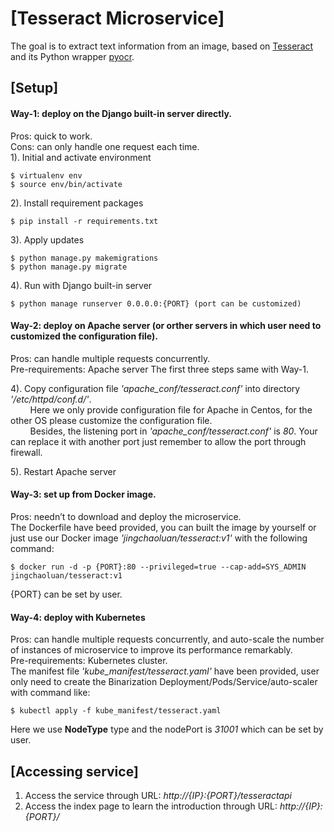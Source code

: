 # [Tesseract Microservice]
The goal is to extract text information from an image, based on [Tesseract](https://github.com/tesseract-ocr/tesseract) and its Python wrapper [pyocr](https://gitlab.gnome.org/World/OpenPaperwork/pyocr).

## [Setup]
#### Way-1: deploy on the Django built-in server directly.<br/>
Pros: quick to work.<br/>
Cons: can only handle one request each time.<br/>
1). Initial and activate environment<br/>

	$ virtualenv env  
	$ source env/bin/activate  
  
2). Install requirement packages<br/>

    $ pip install -r requirements.txt
    
3). Apply updates<br/>

    $ python manage.py makemigrations
    $ python manage.py migrate
    
4). Run with Django built-in server<br/>

    $ python manage runserver 0.0.0.0:{PORT} (port can be customized)
    

#### Way-2: deploy on Apache server (or orther servers in which user need to customized the configuration file).<br/>
Pros: can handle multiple requests concurrently.<br/>
Pre-requirements: Apache server
The first three steps same with Way-1.<br/>

4). Copy configuration file *'apache_conf/tesseract.conf'* into directory *'/etc/httpd/conf.d/'*.<br/>
&nbsp;&nbsp;&nbsp;&nbsp;&nbsp;&nbsp;&nbsp;&nbsp;Here we only provide configuration file for Apache in Centos, for the other OS please customize the configuration file.<br/>
&nbsp;&nbsp;&nbsp;&nbsp;&nbsp;&nbsp;&nbsp;&nbsp;Besides, the listening port in *'apache_conf/tesseract.conf'* is *80*. Your can replace it with another port just remember to allow the port through firewall.<br/>

5). Restart Apache server<br/>

#### Way-3: set up from Docker image.<br/>
Pros: needn’t to download and deploy the microservice.<br/>
The Dockerfile have beed provided, you can built the image by yourself or just use our Docker image *'jingchaoluan/tesseract:v1'* with the following command:<br/>

    $ docker run -d -p {PORT}:80 --privileged=true --cap-add=SYS_ADMIN jingchaoluan/tesseract:v1

{PORT} can be set by user.

#### Way-4: deploy with Kubernetes<br/>
Pros: can handle multiple requests concurrently, and auto-scale the number of instances of microservice to improve its performance remarkably.<br/>
Pre-requirements: Kubernetes cluster.<br/>
The manifest file *'kube_manifest/tesseract.yaml'* have been provided, user only need to create the Binarization Deployment/Pods/Service/auto-scaler with command like:<br/>

    $ kubectl apply -f kube_manifest/tesseract.yaml

Here we use **NodeType** type and the nodePort is *31001* which can be set by user.

## [Accessing service]
1. Access the service through URL: *http://{IP}:{PORT}/tesseractapi*<br/>
2. Access the index page to learn the introduction through URL: *http://{IP}:{PORT}/*
